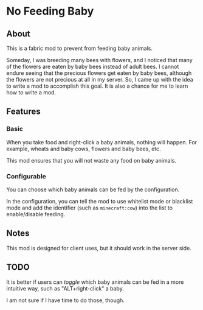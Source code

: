 # No Feeding Baby

## About
This is a fabric mod to prevent from feeding baby animals.

Someday, I was breeding many bees with flowers,
and I noticed that many of the flowers are eaten by baby bees instead of adult bees.
I cannot endure seeing that the precious flowers get eaten by baby bees,
although the flowers are not precious at all in my server.
So, I came up with the idea to write a mod to accomplish this goal.
It is also a chance for me to learn how to write a mod.

## Features

### Basic
When you take food and right-click a baby animals, nothing will happen.
For example, wheats and baby cows, flowers and baby bees, etc.

This mod ensures that you will not waste any food on baby animals.

### Configurable
You can choose which baby animals can be fed by the configuration.

In the configuration, you can tell the mod to use whitelist mode or blacklist mode
and add the identifier (such as `minecraft:cow`) into the list to enable/disable
feeding.

## Notes
This mod is designed for client uses, but it should work in the server side.

## TODO
It is better if users can *toggle* which baby animals can be fed in a more intuitive way,
such as "ALT+right-click" a baby.

I am not sure if I have time to do those, though.
